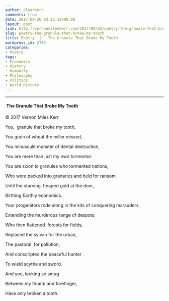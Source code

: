 ```yaml
---
author: clearkerr
comments: true
date: 2017-09-26 03:15:32+00:00
layout: post
link: http://vernonmileskerr.com/2017/09/25/poetry-the-granule-that-broke-my-tooth/
slug: poetry-the-granule-that-broke-my-tooth
title: Poetry  |   The Granule That Broke My Tooth
wordpress_id: 2742
categories:
- Poetry
tags:
- Economics
- History
- Humanity
- Philosophy
- Politics
- World History
---
```


* * *





####  The Granule That Broke My Tooth


© 2017 Vernon Miles Kerr



You,  granule that broke my tooth,

You grain of wheat the miller missed,

You minuscule monster of dental destruction,

You are more than just my own tormentor:

You are scion to granules who tormented nations,

Who were packed into granaries and held for ransom

Until the starving  heaped gold at the door,

Birthing Earthly economics.

Your progenitors rode along in the kits of conquering marauders,

Extending the murderous range of despots,

Who then flattened  forests for fields,

Replaced the sylvan for the urban,

The pastoral  for pollution,

And conscripted the peaceful hunter

To wield scythe and sword.

And you, looking so smug

Between my thumb and forefinger,

Have only broken a tooth.








